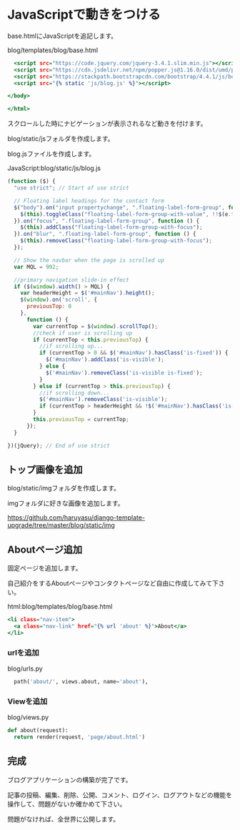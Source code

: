 # JavaScriptで動きをつける

base.htmlにJavaScriptを追記します。

blog/templates/blog/base.html

```html:blog/templates/blog/base.html
  <script src="https://code.jquery.com/jquery-3.4.1.slim.min.js"></script>
  <script src="https://cdn.jsdelivr.net/npm/popper.js@1.16.0/dist/umd/popper.min.js"></script>
  <script src="https://stackpath.bootstrapcdn.com/bootstrap/4.4.1/js/bootstrap.min.js"></script>
  <script src="{% static 'js/blog.js' %}"></script>

</body>

</html>
```

スクロールした時にナビゲーションが表示されるなど動きを付けます。

blog/static/jsフォルダを作成します。

blog.jsファイルを作成します。

JavaScript:blog/static/js/blog.js
```JavaScript:blog/static/js/blog.js
(function ($) {
  "use strict"; // Start of use strict

  // Floating label headings for the contact form
  $("body").on("input propertychange", ".floating-label-form-group", function (e) {
    $(this).toggleClass("floating-label-form-group-with-value", !!$(e.target).val());
  }).on("focus", ".floating-label-form-group", function () {
    $(this).addClass("floating-label-form-group-with-focus");
  }).on("blur", ".floating-label-form-group", function () {
    $(this).removeClass("floating-label-form-group-with-focus");
  });

  // Show the navbar when the page is scrolled up
  var MQL = 992;

  //primary navigation slide-in effect
  if ($(window).width() > MQL) {
    var headerHeight = $('#mainNav').height();
    $(window).on('scroll', {
      previousTop: 0
    },
      function () {
        var currentTop = $(window).scrollTop();
        //check if user is scrolling up
        if (currentTop < this.previousTop) {
          //if scrolling up...
          if (currentTop > 0 && $('#mainNav').hasClass('is-fixed')) {
            $('#mainNav').addClass('is-visible');
          } else {
            $('#mainNav').removeClass('is-visible is-fixed');
          }
        } else if (currentTop > this.previousTop) {
          //if scrolling down...
          $('#mainNav').removeClass('is-visible');
          if (currentTop > headerHeight && !$('#mainNav').hasClass('is-fixed')) $('#mainNav').addClass('is-fixed');
        }
        this.previousTop = currentTop;
      });
  }

})(jQuery); // End of use strict
```

## トップ画像を追加

blog/static/imgフォルダを作成します。

imgフォルダに好きな画像を追加します。

https://github.com/haruyasu/django-template-upgrade/tree/master/blog/static/img

## Aboutページ追加

固定ページを追加します。

自己紹介をするAboutページやコンタクトページなど自由に作成してみて下さい。

html:blog/templates/blog/base.html
```html:blog/templates/blog/base.html
<li class="nav-item">
  <a class="nav-link" href="{% url 'about' %}">About</a>
</li>
```

### urlを追加

blog/urls.py
```python:blog/urls.py
  path('about/', views.about, name='about'),
```

### Viewを追加

blog/views.py
```python:blog/views.py
def about(request):
  return render(request, 'page/about.html')
```

## 完成

ブログアプリケーションの構築が完了です。

記事の投稿、編集、削除、公開、コメント、ログイン、ログアウトなどの機能を操作して、問題がないか確かめて下さい。

問題がなければ、全世界に公開します。
